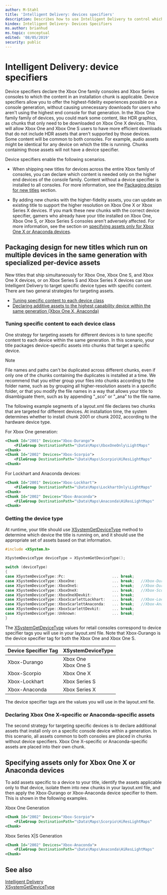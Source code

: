 ```yaml
---
author: M-Stahl
title: 'Intelligent Delivery: devices specifiers'
description: Describes how to use Intelligent Delivery to control which devices a chunk should be installed on.
kindex: Intelligent Delivery- Devices Specifiers
ms.author: brianhud
ms.topic: conceptual
edited: '08/05/2019'
security: public
---
```


# Intelligent Delivery: device specifiers
   
  
Device specifiers declare the Xbox One family consoles and Xbox Series consoles to which the content in an installation chunk is applicable. Device specifiers allow you to offer the highest-fidelity experiences possible on a console generation, without causing unnecessary downloads for users who aren't using the highest end console for that generation. In the Xbox One family family of devices, you could mark some content, like HDR graphics, as chunks that only need to be downloaded on Xbox One X devices. This will allow Xbox One and Xbox One S users to have more efficient downloads that do not include HDR assets that aren't supported by those devices. Some content will be common to both consoles. For example, audio assets might be identical for any device on which the title is running. Chunks containing those assets will not have a device specifier.
   
  
Device specifiers enable the following scenarios.   
   
   *  When shipping new titles for devices across the entire Xbox family of consoles, you can declare which content is needed only on the higher end devices of the console family. Content without a device specifier is installed to all consoles. For more information, see the [Packaging design for new titles](intelligentdelivery-device.md#new-title) section.   

   * By adding new chunks with the higher-fidelity assets, you can update an existing title to support the higher resolution on Xbox One X or Xbox Series X devices. If you mark these new chunks with the correct device specifier, gamers who already have your title installed on Xbox One, Xbox One S, or Xbox Series S consoles aren't adversely affected. For more information, see the section on [specifying assets only for Xbox One X or Anaconda devices](intelligentdelivery-device.md#existing-title).  

 
<a id="new-title"></a>

   

## Packaging design for new titles which run on multiple devices in the same generation with specialized per-device assets  
   
  
New titles that ship simultaneously for Xbox One, Xbox One S, and Xbox One X devices, or on Xbox Series S and Xbox Series X devices can use Intelligent Delivery to target specific device types with specific content. There are two general strategies for targeting assets.   
   
   *  [Tuning specific content to each device class](intelligentdelivery-device.md#ID4ERD)  
   *  [Declaring additive assets to the highest capability device within the same generation (Xbox One X, Anaconda)](intelligentdelivery-device.md#console-specific)  

 
<a id="ID4ERD"></a>

   

### Tuning specific content to each device class  
   
  
One strategy for targeting assets for different devices is to tune specific content to each device within the same generation. In this scenario, your title packages device-specific assets into chunks that target a specific device.   
   > [!NOTE]
> File names and paths can't be duplicated across different chunks, even if only one of the chunks containing the duplicates is installed at a time. We recommend that you either group your files into chunks according to the folder name, such as by grouping all higher-resolution assets in a specific folder, or that you modify the file names in a way that allows your title to disambiguate them, such as by appending "_sco" or "_ana" to the file name.   
  
The following example segments of a layout.xml file declares two chunks that are targeted for different devices. At installation time, the system determines whether to install chunk 2001 or chunk 2002, according to the hardware device type.   

For Xbox One generation:

```xml
<Chunk Id="2001" Devices="Xbox-Durango">
    <FileGroup DestinationPath="\Data\Maps\XboxOneOnly\LightMaps"             SourcePath="Y:\Maps\Level1\XboxOneOnly\LightMaps" Include="*.map"/>
<Chunk>
<Chunk Id="2002" Devices="Xbox-Scorpio">
    <FileGroup DestinationPath="\Data\Maps\Scorpio\HiResLightMaps"             SourcePath="Y:\Maps\Level1\Scorpio\HiResLightMaps" Include="*.map"/>
<Chunk>  
```

For Lockhart and Anaconda devices:
```xml
<Chunk Id="2001" Devices="Xbox-Lockhart">
    <FileGroup DestinationPath="\Data\Maps\LockhartOnly\LightMaps"             SourcePath="Y:\Maps\Level1\LockhartOnly\LightMaps" Include="*.map"/>
<Chunk>
<Chunk Id="2002" Devices="Xbox-Anaconda">
    <FileGroup DestinationPath="\Data\Maps\Anaconda\HiResLightMaps"             SourcePath="Y:\Maps\Level1\Anaconda\HiResLightMaps" Include="*.map"/>
<Chunk>  
```


### Getting the device type

At runtime, your title should use [XSystemGetDeviceType](../reference/system/xsystem/functions/xsystemgetdevicetype.md) method to determine which device the title is running on, and it should use the appropriate set of assets based on that information.


```cpp
#include <XSystem.h>

XSystemDeviceType deviceType = XSystemGetDeviceType();

switch (deviceType)
{
case XSystemDeviceType::Pc:                     ... break;
case XSystemDeviceType::XboxOne:                ... break;   //Xbox-Durango device specifier tag
case XSystemDeviceType::XboxOneS:               ... break;   //Xbox-Durango device specifier tag
case XSystemDeviceType::XboxOneX:               ... break;   //Xbox-Scorpio device specifier tag
case XSystemDeviceType::XboxOneXDevkit:         ... break;
case XSystemDeviceType::XboxScarlettLockhart:   ... break;   //Xbox-Lockhart device specifier tag
case XSystemDeviceType::XboxScarlettAnaconda:   ... break;   //Xbox-Anaconda device specifier tag
case XSystemDeviceType::XboxScarlettDevkit:     ... break;
case XSystemDeviceType::Unknown:                ... break;
}
```
  
The [XSystemGetDeviceType](../reference/system/xsystem/functions/xsystemgetdevicetype.md) values for retail consoles correspond to device specifier tags you will use in your layout.xml file. Note that Xbox-Durango is the device specifier tag for both the Xbox One and Xbox One S.
  

|Device Specifier Tag  |XSystemDeviceType  |
|---------|---------|
|Xbox-Durango      |Xbox One<br />Xbox One S  |
|Xbox-Scorpio      |Xbox One X                |
|Xbox-Lockhart     |Xbox Series S       |
|Xbox-Anaconda     |Xbox Series X       |

The device specifier tags are the values you will use in the layout.xml fie.

<a id="console-specific"></a>

   

### Declaring Xbox One X&ndash;specific or Anaconda-specific assets  
   
  
The second strategy for targeting specific devices is to declare additional assets that install only on a specific console device within a generation. In this scenario, all assets common to both consoles are placed in chunks without device specifiers. Xbox One X&ndash;specific or Anaconda-specific assets are placed into their own chunk.   
   
<a id="existing-title"></a>

   

## Specifying assets only for Xbox One X or Anaconda devices  
   
  
To add assets specific to a device to your title, identify the assets applicable only to that device, isolate them into new chunks in your layout.xml file, and then apply the Xbox-Durango or Xbox-Anaconda device specifier to them. This is shown in the following examples.   

Xbox One Generation   
```xml
<Chunk Id="2002" Devices="Xbox-Scorpio">
    <FileGroup DestinationPath="\Data\Maps\Scorpio\HiResLightMaps"             SourcePath="Y:\Maps\Level1\Scorpio\HiResLightMaps" Include="*.dat"/>
<Chunk>  
```
   
Xbox Series X&#124;S Generation
```xml
<Chunk Id="2002" Devices="Xbox-Anaconda">
    <FileGroup DestinationPath="\Data\Maps\Anaconda\HiResLightMaps"             SourcePath="Y:\Maps\Level1\Anaconda\HiResLightMaps" Include="*.dat"/>
<Chunk>  
```
  
<a id="ID4EYH"></a>

   

## See also  
 [Intelligent Delivery](overviews/intelligentdelivery.md)    
 [XSystemGetDeviceType](../reference/system/xsystem/functions/xsystemgetdevicetype.md)

